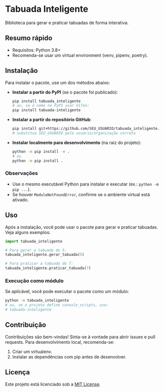 # Tabuada Inteligente

Biblioteca para gerar e praticar tabuadas de forma interativa.

## Resumo rápido

- Requisitos: Python 3.8+
- Recomenda-se usar um virtual environment (venv, pipenv, poetry).

## Instalação

Para instalar o pacote, use um dos métodos abaixo:

- **Instalar a partir do PyPI** (se o pacote foi publicado):

    ```bash
    pip install tabuada_inteligente
    # ou, se o nome no PyPI usar hífen:
    pip install tabuada-inteligente
    ```

- **Instalar a partir do repositório GitHub**:

    ```bash
    pip install git+https://github.com/SEU_USUARIO/tabuada_inteligente.git
    # substitua SEU_USUARIO pelo usuário/organização correta
    ```

- **Instalar localmente para desenvolvimento** (na raiz do projeto):

    ```bash
    python -m pip install -e .
    # ou
    python -m pip install .
    ```

### Observações

- Use o mesmo executável Python para instalar e executar (ex.: `python -m pip ...`).
- Se houver `ModuleNotFoundError`, confirme se o ambiente virtual está ativado.

## Uso

Após a instalação, você pode usar o pacote para gerar e praticar tabuadas. Veja alguns exemplos:

```python
import tabuada_inteligente

# Para gerar a tabuada do 5:
tabuada_inteligente.gerar_tabuada(5)

# Para praticar a tabuada do 7:
tabuada_inteligente.praticar_tabuada(7)
```

### Execução como módulo

Se aplicável, você pode executar o pacote como um módulo:

```bash
python -m tabuada_inteligente
# ou, se o projeto define console_scripts, use:
# tabuada-inteligente
```

## Contribuição

Contribuições são bem-vindas! Sinta-se à vontade para abrir issues e pull requests. Para desenvolvimento local, recomenda-se:

1. Criar um virtualenv.
2. Instalar as dependências com pip antes de desenvolver.

## Licença

Este projeto está licenciado sob a [MIT License](LICENSE).